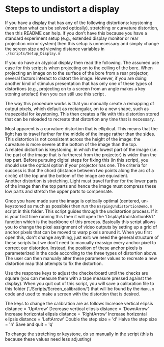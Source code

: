 # Steps to undistort a display
If you have a display that has any of the following distortions: keystoning (more than what can be solved optically), stretching or curvature distortion, then this README can help. If you don't have this because you have a standard experiment setup (e.g., extended display monitor or rear projection mirror system) then this setup is unnecessary and simply change the screen size and viewing distance variables in `./Scripts/Setup_Display.m`

If you do have an atypical display then read the following. The assumed use case for this script is when projecting on to the ceiling of the bore. When projecting an image on to the surface of the bore from a rear projector, several factors interact to distort the image. However, if you are doing another kind of stimulus presentation that has only one of these types of distortions (e.g., projecting on to a screen from an angle makes a key stoning artefact) then you can still use this script .  

The way this procedure works is that you manually create a remapping of output pixels, which default as rectangular, on to a new shape, such as trapezoidal for keystoning. This then creates a file with this distortion stored that can be reloaded to recreate that distortion any time that is necessary.

Most apparent is a curvature distortion that is elliptical. This means that the light has to travel further for the middle of the image rather than the sides. This distortion is not consistent across the height of the image: the curvature is more severe at the bottom of the image than the top.  
A related distortion is keystoning, in which the lowest part of the image (i.e. the part of the image that is furtherest from the projector) is wider than the top part. Before pursuing digital steps for fixing this (in this script), you should use the optical option if your projector has one. The criteria for success is that the chord (distance between two points along the arc of a circle) of the top and the bottom of the image are equivalent.  
Another distortion is stretching. Light must travel further for the lower parts of the image than the top parts and hence the image must compress these low parts and stretch the upper parts to compensate.  

Once you have made sure the image is optically optimal (centered, un-keystoned as much as possible) then run the `WarpingUndistortionDemo.m` script in this folder. This script guides through the undistortion process. If it is your first time running this then it will open the 'DisplayUndistortionBVL' function which is the backbone of this process. Basically this script allows you to change the pixel assignment of video outputs by setting up a grid of anchor pixels that can be moved to warp pixels around it. When you first open this, don't change anything, just exit: we need the general structure of these scripts but we don't need to manually reassign every anchor pixel to correct our distortion. Instead, the position of these anchor pixels is parameterized in the code according to the three types of distortion above. The user can then manually alter these parameter values to recreate a new distortion map that attempts to fix the distortion. 

Use the response keys to adjust the checkerboard until the checks are square (you can measure them with a tape measure pressed against the display). When you quit out of this script, you will save a calibration file to this folder ('./Scripts/Screen_calibration/') that will be found by the `Menu.m` code and used to make a screen with the distortion that is desired.

The keys to change the calibration are as follows
Increase vertical elipsis distance = 'UpArrow'
Decrease vertical elipsis distance = 'DownArrow’
Increase horizontal elipsis distance = 'RightArrow'
Increase horizontal elipsis distance = 'LeftArrow'
Double the step size = 'd'
Halve the step size = 'h' 
Save and quit = 'q'

To change the stretching or keystone, do so manually in the script (this is because these values need less adjusting)
